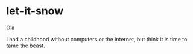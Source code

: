 # let-it-snow

Ola 

I had a childhood without computers or the internet, but think it is time to tame the beast. 

